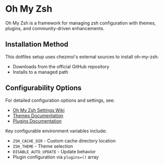 # Oh My Zsh

Oh My Zsh is a framework for managing zsh configuration with themes, plugins, and community-driven enhancements.

## Installation Method

This dotfiles setup uses chezmoi's external sources to install oh-my-zsh:
- Downloads from the official GitHub repository
- Installs to a managed path

## Configurability Options

For detailed configuration options and settings, see:
- [Oh My Zsh Settings Wiki](https://github.com/ohmyzsh/ohmyzsh/wiki/Settings)
- [Themes Documentation](https://github.com/ohmyzsh/ohmyzsh/wiki/Themes)
- [Plugins Documentation](https://github.com/ohmyzsh/ohmyzsh/wiki/Plugins)

Key configurable environment variables include:
- `ZSH_CACHE_DIR` - Custom cache directory location
- `ZSH_THEME` - Theme selection
- `DISABLE_AUTO_UPDATE` - Update behavior
- Plugin configuration via `plugins=()` array
